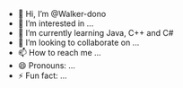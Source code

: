 - 👋 Hi, I’m @Walker-dono
- 👀 I’m interested in ...
- 🌱 I’m currently learning Java, C++ and C#
- 💞️ I’m looking to collaborate on ...
- 📫 How to reach me ...
- 😄 Pronouns: ...
- ⚡ Fun fact: ...

<!---
Walker-dono/Walker-dono is a ✨ special ✨ repository because its `README.md` (this file) appears on your GitHub profile.
You can click the Preview link to take a look at your changes.
--->
